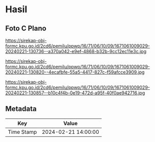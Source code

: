 # Hasil

## Foto C Plano

https://sirekap-obj-formc.kpu.go.id/2cd6/pemilu/ppwp/16/71/06/10/09/1671061009029-20240221-130736--a370a042-e9ef-4868-b32b-9cc12ec11e3c.jpg

https://sirekap-obj-formc.kpu.go.id/2cd6/pemilu/ppwp/16/71/06/10/09/1671061009029-20240221-130820--4ecafbfe-55a5-4417-827c-f59afcce3909.jpg

https://sirekap-obj-formc.kpu.go.id/2cd6/pemilu/ppwp/16/71/06/10/09/1671061009029-20240221-130857--b10c4f4b-0e19-472d-a95f-40f0ae942716.jpg


## Metadata

| Key        | Value               |
| ---------- | ------------------- |
| Time Stamp | 2024-02-21 14:00:00 |



